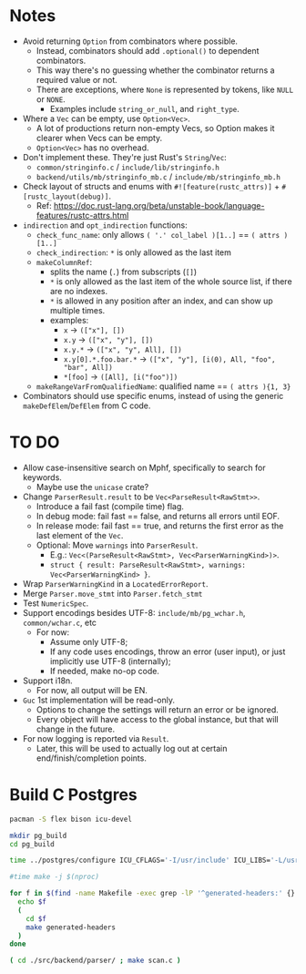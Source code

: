 
# Notes
* Avoid returning `Option` from combinators where possible.
  * Instead, combinators should add `.optional()` to dependent combinators.
  * This way there's no guessing whether the combinator returns a required value or not.
  * There are exceptions, where `None` is represented by tokens, like `NULL` or `NONE`.
    * Examples include `string_or_null`, and `right_type`.
* Where a `Vec` can be empty, use `Option<Vec>`.
  * A lot of productions return non-empty Vecs, so Option makes it clearer when Vecs can be empty.
  * `Option<Vec>` has no overhead.
* Don't implement these. They're just Rust's `String`/`Vec`:
  * `common/stringinfo.c` / `include/lib/stringinfo.h`
  * `backend/utils/mb/stringinfo_mb.c` / `include/mb/stringinfo_mb.h`
* Check layout of structs and enums with `#![feature(rustc_attrs)]` + `#[rustc_layout(debug)]`.
  * Ref: https://doc.rust-lang.org/beta/unstable-book/language-features/rustc-attrs.html
* `indirection` and `opt_indirection` functions:
  * `check_func_name`: only allows `( '.' col_label )[1..]` == `( attrs )[1..]`
  * `check_indirection`: `*` is only allowed as the last item
  * `makeColumnRef`:
    * splits the name (`.`) from subscripts (`[]`)
    * `*` is only allowed as the last item of the whole source list, if there are no indexes.
    * `*` is allowed in any position after an index, and can show up multiple times.
    * examples:
      * `x` -> `(["x"], [])`
      * `x.y` -> `(["x", "y"], [])`
      * `x.y.*` -> `(["x", "y", All], [])`
      * `x.y[0].*.foo.bar.*` -> `(["x", "y"], [i(0), All, "foo", "bar", All])`
      * `*[foo]` -> `([All], [i("foo")])`
  * `makeRangeVarFromQualifiedName`: qualified name == `( attrs ){1, 3}`
* Combinators should use specific enums, instead of using the generic `makeDefElem`/`DefElem` from C code.

# TO DO
* Allow case-insensitive search on Mphf, specifically to search for keywords.
  * Maybe use the `unicase` crate?
* Change `ParserResult.result` to be `Vec<ParseResult<RawStmt>>`.
  * Introduce a fail fast (compile time) flag.
  * In debug mode: fail fast == false, and returns all errors until EOF.
  * In release mode: fail fast == true, and returns the first error as the last element of the `Vec`.
  * Optional: Move `warnings` into `ParserResult`.
    * E.g.: `Vec<(ParseResult<RawStmt>, Vec<ParserWarningKind>)>`.
    * `struct { result: ParseResult<RawStmt>, warnings: Vec<ParserWarningKind> }`.
* Wrap `ParserWarningKind` in a `LocatedErrorReport`.
* Merge `Parser.move_stmt` into `Parser.fetch_stmt`
* Test `NumericSpec`.
* Support encodings besides UTF-8: `include/mb/pg_wchar.h`, `common/wchar.c`, etc
  * For now:
    * Assume only UTF-8;
    * If any code uses encodings, throw an error (user input), or just implicitly use UTF-8 (internally);
    * If needed, make no-op code.
* Support i18n.
  * For now, all output will be EN.
* `Guc` 1st implementation will be read-only.
  * Options to change the settings will return an error or be ignored.
  * Every object will have access to the global instance, but that will change in the future.
* For now logging is reported via `Result`.
  * Later, this will be used to actually log out at certain end/finish/completion points.

# Build C Postgres

```sh
pacman -S flex bison icu-devel

mkdir pg_build
cd pg_build

time ../postgres/configure ICU_CFLAGS='-I/usr/include' ICU_LIBS='-L/usr/lib -licui18n -licuuc -licudata' --host=x86_64-w64-mingw32 --enable-debug --enable-cassert

#time make -j $(nproc)

for f in $(find -name Makefile -exec grep -lP '^generated-headers:' {} \+ | xargs dirname) ; do
  echo $f
  (
    cd $f
    make generated-headers
  )
done

( cd ./src/backend/parser/ ; make scan.c )

```
